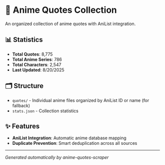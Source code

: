 # 🎌 Anime Quotes Collection

An organized collection of anime quotes with AniList integration.

## 📊 Statistics

- **Total Quotes**: 8,775
- **Total Anime Series**: 786
- **Total Characters**: 2,547
- **Last Updated**: 8/20/2025

## 🗂️ Structure

- `quotes/` - Individual anime files organized by AniList ID or name  (for fallback)
- `stats.json` - Collection statistics

## ✨ Features

- **AniList Integration**: Automatic anime database mapping
- **Duplicate Prevention**: Smart deduplication across all sources

---
*Generated automatically by anime-quotes-scraper*
